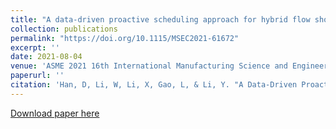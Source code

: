 ```yaml
---
title: "A data-driven proactive scheduling approach for hybrid flow shop scheduling problem"
collection: publications
permalink: "https://doi.org/10.1115/MSEC2021-61672"
excerpt: ''
date: 2021-08-04
venue: 'ASME 2021 16th International Manufacturing Science and Engineering Conference'
paperurl: ''
citation: 'Han, D, Li, W, Li, X, Gao, L, & Li, Y. "A Data-Driven Proactive Scheduling Approach for Hybrid Flow Shop Scheduling Problem." Proceedings of the ASME 2021 16th International Manufacturing Science and Engineering Conference. Volume 2: Manufacturing Processes; Manufacturing Systems; Nano/Micro/Meso Manufacturing; Quality and Reliability. Virtual, Online. June 21–25, 2021. V002T07A002. ASME.'
---
```


[Download paper here](https://doi.org/10.1115/MSEC2021-61672)